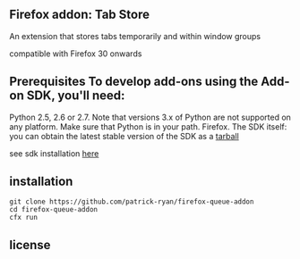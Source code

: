 Firefox addon: Tab Store
------------------------
An extension that stores tabs temporarily and within window groups

compatible with Firefox 30 onwards



Prerequisites
To develop add-ons using the Add-on SDK, you'll need:
----
Python 2.5, 2.6 or 2.7. Note that versions 3.x of Python are not supported on any platform. Make sure that Python is in your path.
Firefox.
The SDK itself: you can obtain the latest stable version of the SDK as a [tarball](https://ftp.mozilla.org/pub/mozilla.org/labs/jetpack/jetpack-sdk-latest.tar.gz)

see sdk installation [here](https://developer.mozilla.org/en-US/Add-ons/SDK/Tutorials/Installation)


installation
----
```
git clone https://github.com/patrick-ryan/firefox-queue-addon
cd firefox-queue-addon
cfx run
```


license
----
